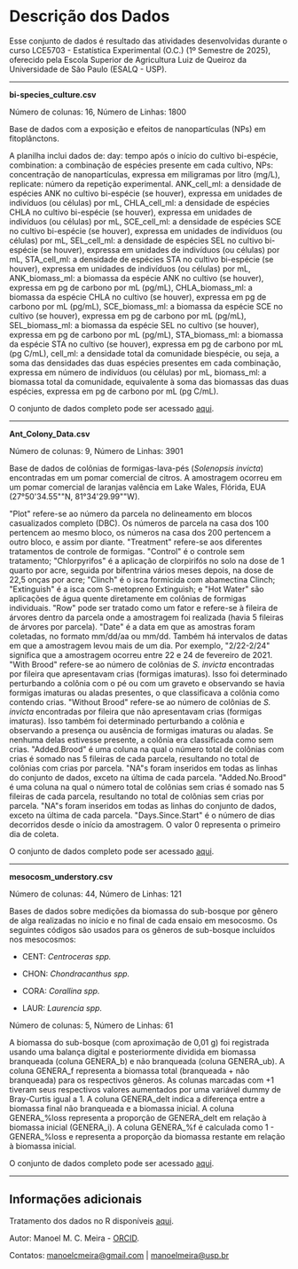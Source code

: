 # Descrição dos Dados

Esse conjunto de dados é resultado das atividades desenvolvidas durante o curso LCE5703 - Estatística Experimental (O.C.) (1º Semestre de 2025), oferecido pela Escola Superior de Agricultura Luiz de Queiroz da Universidade de São Paulo (ESALQ - USP).
______

**bi-species_culture.csv**

Número de colunas: 16, Número de Linhas: 1800

Base de dados com a exposição e efeitos de nanopartículas (NPs) em fitoplânctons.

A planilha inclui dados de: day: tempo após o início do cultivo bi-espécie, combination: a combinação de espécies presente em cada cultivo, NPs: concentração de nanopartículas, expressa em miligramas por litro (mg/L), replicate: número da repetição experimental. ANK_cell_ml: a densidade de espécies ANK no cultivo bi-espécie (se houver), expressa em unidades de indivíduos (ou células) por mL, CHLA_cell_ml: a densidade de espécies CHLA no cultivo bi-espécie (se houver), expressa em unidades de indivíduos (ou células) por mL, SCE_cell_ml: a densidade de espécies SCE no cultivo bi-espécie (se houver), expressa em unidades de indivíduos (ou células) por mL, SEL_cell_ml: a densidade de espécies SEL no cultivo bi-espécie (se houver), expressa em unidades de indivíduos (ou células) por mL, STA_cell_ml: a densidade de espécies STA no cultivo bi-espécie (se houver), expressa em unidades de indivíduos (ou células) por mL, ANK_biomass_ml: a biomassa da espécie ANK no cultivo (se houver), expressa em pg de carbono por mL (pg/mL), CHLA_biomass_ml: a biomassa da espécie CHLA no cultivo (se houver), expressa em pg de carbono por mL (pg/mL), SCE_biomass_ml: a biomassa da espécie SCE no cultivo (se houver), expressa em pg de carbono por mL (pg/mL), SEL_biomass_ml: a biomassa da espécie SEL no cultivo (se houver), expressa em pg de carbono por mL (pg/mL), STA_biomass_ml: a biomassa da espécie STA no cultivo (se houver), expressa em pg de carbono por mL (pg C/mL), cell_ml: a densidade total da comunidade biespécie, ou seja, a soma das densidades das duas espécies presentes em cada combinação, expressa em número de indivíduos (ou células) por mL, biomass_ml: a biomassa total da comunidade, equivalente à soma das biomassas das duas espécies, expressa em pg de carbono por mL (pg C/mL).

O conjunto de dados completo pode ser acessado [aqui](https://doi.org/10.5061/dryad.02v6wwq92).

______

**Ant_Colony_Data.csv**

Número de colunas: 9, Número de Linhas: 3901

Base de dados de colônias de formigas-lava-pés (*Solenopsis invicta*) encontradas em um pomar comercial de citros. 
A amostragem ocorreu em um pomar comercial de laranjas valência em Lake Wales, Flórida, EUA (27°50'34.55""N, 81°34'29.99""W).

"Plot" refere-se ao número da parcela no delineamento em blocos casualizados completo (DBC). Os números de parcela na casa dos 100 pertencem ao mesmo bloco, os números na casa dos 200 pertencem a outro bloco, e assim por diante. "Treatment" refere-se aos diferentes tratamentos de controle de formigas. "Control" é o controle sem tratamento; "Chlorpyrifos" é a aplicação de clorpirifós no solo na dose de 1 quarto por acre, seguida por bifentrina vários meses depois, na dose de 22,5 onças por acre; "Clinch" é o isca formicida com abamectina Clinch; "Extinguish" é a isca com S-metopreno Extinguish; e "Hot Water" são aplicações de água quente diretamente em colônias de formigas individuais. "Row" pode ser tratado como um fator e refere-se à fileira de árvores dentro da parcela onde a amostragem foi realizada (havia 5 fileiras de árvores por parcela). "Date" é a data em que as amostras foram coletadas, no formato mm/dd/aa ou mm/dd. Também há intervalos de datas em que a amostragem levou mais de um dia. Por exemplo, "2/22-2/24" significa que a amostragem ocorreu entre 22 e 24 de fevereiro de 2021. "With Brood" refere-se ao número de colônias de *S. invicta* encontradas por fileira que apresentavam crias (formigas imaturas). Isso foi determinado perturbando a colônia com o pé ou com um graveto e observando se havia formigas imaturas ou aladas presentes, o que classificava a colônia como contendo crias. "Without Brood" refere-se ao número de colônias de *S. invicta* encontradas por fileira que não apresentavam crias (formigas imaturas). Isso também foi determinado perturbando a colônia e observando a presença ou ausência de formigas imaturas ou aladas. Se nenhuma delas estivesse presente, a colônia era classificada como sem crias. "Added.Brood" é uma coluna na qual o número total de colônias com crias é somado nas 5 fileiras de cada parcela, resultando no total de colônias com crias por parcela. "NA"s foram inseridos em todas as linhas do conjunto de dados, exceto na última de cada parcela. "Added.No.Brood" é uma coluna na qual o número total de colônias sem crias é somado nas 5 fileiras de cada parcela, resultando no total de colônias sem crias por parcela. "NA"s foram inseridos em todas as linhas do conjunto de dados, exceto na última de cada parcela. "Days.Since.Start" é o número de dias decorridos desde o início da amostragem. O valor 0 representa o primeiro dia de coleta.

O conjunto de dados completo pode ser acessado [aqui](https://doi.org/10.25338/B8V06H).

______

**mesocosm_understory.csv**

Número de colunas: 44, Número de Linhas: 121

Bases de dados sobre medições da biomassa do sub-bosque por gênero de alga realizadas no início e no final de cada ensaio em mesocosmo. Os seguintes códigos são usados para os gêneros de sub-bosque incluídos nos mesocosmos:

- CENT: *Centroceras spp.*

- CHON: *Chondracanthus spp.*

- CORA: *Corallina spp.*

- LAUR: *Laurencia spp.*

Número de colunas: 5, Número de Linhas: 61

A biomassa do sub-bosque (com aproximação de 0,01 g) foi registrada usando uma balança digital e posteriormente dividida em biomassa branqueada (coluna GENERA_b) e não branqueada (coluna GENERA_ub). A coluna GENERA_f representa a biomassa total (branqueada + não branqueada) para os respectivos gêneros. As colunas marcadas com +1 tiveram seus respectivos valores aumentados por uma variável dummy de Bray-Curtis igual a 1. A coluna GENERA_delt indica a diferença entre a biomassa final não branqueada e a biomassa inicial. A coluna GENERA_%loss representa a proporção de GENERA_delt em relação à biomassa inicial (GENERA_i). A coluna GENERA_%f é calculada como 1 - GENERA_%loss e representa a proporção da biomassa restante em relação à biomassa inicial.

O conjunto de dados completo pode ser acessado [aqui](https://doi.org/10.5061/dryad.05qfttf8b).

______

## Informações adicionais

Tratamento dos dados no R disponíveis [aqui](https://posit.cloud/content/10568256).

Autor: Manoel M. C. Meira - [ORCID](https://orcid.org/0000-0002-6043-6370).

Contatos: manoelcmeira@gmail.com | manoelmeira@usp.br

